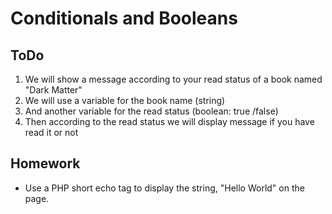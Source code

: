 # Conditionals and Booleans

## ToDo
  1. We will show a message according to your read status of a book named "Dark Matter"
  2. We will use a variable for the book name (string)
  3. And another variable for the read status (boolean: true /false)
  4. Then according to the read status we will display message if you have read it or not

## Homework
  - Use a PHP short echo tag to display the string, "Hello World" on the page.